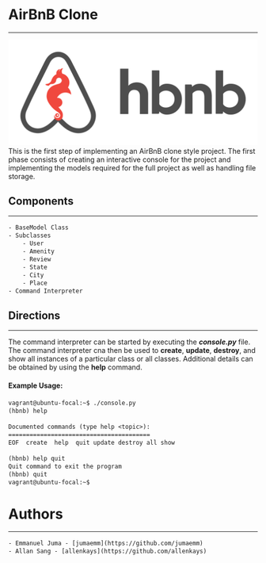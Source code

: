 # AirBnB Clone
---
![hbnb logo](logo/logo.png)
This is the first step of implementing an AirBnB clone style project.
The first phase consists of creating an interactive console for the project and implementing the models required for the full project as well as handling file storage.

## Components
---
    - BaseModel Class
    - Subclasses
        - User
        - Amenity
        - Review
        - State
        - City
        - Place
    - Command Interpreter

## Directions
---
The command interpreter can be started by executing the ***console.py*** file. The command interpreter cna then be used to **create**, **update**, **destroy**, and show all instances of a particular class or all classes. Additional details can be obtained by using the **help** command.

#### Example Usage:

    vagrant@ubuntu-focal:~$ ./console.py
    (hbnb) help

    Documented commands (type help <topic>):
    ========================================
    EOF  create  help  quit update destroy all show

    (hbnb) help quit
    Quit command to exit the program
    (hbnb) quit
    vagrant@ubuntu-focal:~$
# Authors
---
	- Emmanuel Juma - [jumaemm](https://github.com/jumaemm)
	- Allan Sang - [allenkays](https://github.com/allenkays)
